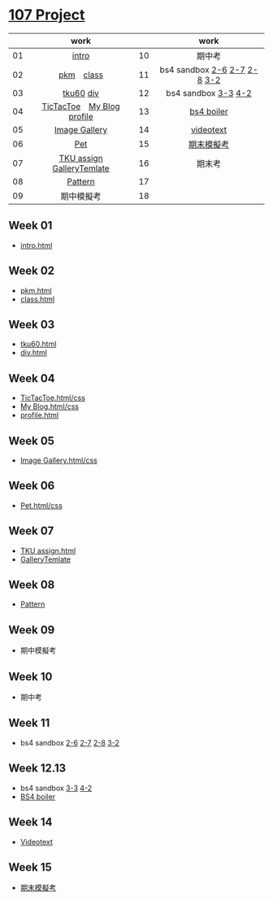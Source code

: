# [107 Project](https://snow1413.github.io/207410381/107project/demo.html)
||work||work|
|:-:|:-:|:-:|:-:|
|01|[intro](https://snow1413.github.io/207410381/Week-01/intro.html)|10|期中考
|02|[pkm](https://snow1413.github.io/207410381/Week-02/pkm.html)　[class](https://snow1413.github.io/207410381/Week-02/class.html)|11|bs4 sandbox [2-6](https://snow1413.github.io/207410381/Week-11/bootstrap_sandbox_starter/2_6_spacing.html) [2-7](https://snow1413.github.io/207410381/Week-11/bootstrap_sandbox_starter/2_7_sizing.html) [2-8](https://snow1413.github.io/207410381/Week-11/bootstrap_sandbox_starter/2_8_breakpoints.html) [3-2](https://snow1413.github.io/207410381/Week-11/bootstrap_sandbox_starter/3_2_buttons.html)
|03|[tku60](https://snow1413.github.io/207410381/Week-03/tku60.html) [div](https://snow1413.github.io/207410381/Week-03/div.html)|12|bs4 sandbox [3-3](https://snow1413.github.io/207410381/Week-11/bootstrap_sandbox_starter/3_3_navbar.html) [4-2](https://snow1413.github.io/207410381/Week-11/bootstrap_sandbox_starter/4_2_grid_system.html)
|04|[TicTacToe](https://snow1413.github.io/207410381/Week-04/ttt.html)　[My Blog](https://snow1413.github.io/207410381/Week-04/blog.html)　[profile](https://snow1413.github.io/207410381/Week-04/profile.html)|13|[bs4 boiler](https://snow1413.github.io/207410381/Week-12.13/bs4boiler/index.html)
|05|[Image Gallery](https://snow1413.github.io/207410381/Week-05/imagegallery.html)|14|[videotext](https://snow1413.github.io/207410381/Week-14/videotext.html)
|06|[Pet](https://snow1413.github.io/207410381/Week-06/Pet/index.html)|15|[期末模擬考](https://snow1413.github.io/207410381/Week-15/final-prep_207410381/p4_207410381.html)
|07|[TKU assign](https://snow1413.github.io/207410381/Week-07/tkuassign.html)　[GalleryTemlate](https://snow1413.github.io/207410381/Week-07/ImageGallery_TA/galleryTemplate.html)|16|期末考
|08|[Pattern](https://snow1413.github.io/207410381/Week-08/index.html)|17|
|09|期中模擬考|18|

## Week 01
* [intro.html](https://snow1413.github.io/207410381/Week-01/intro.html)

## Week 02
* [pkm.html](https://snow1413.github.io/207410381/Week-02/pkm.html)
* [class.html](https://snow1413.github.io/207410381/Week-02/class.html)

## Week 03
* [tku60.html](https://snow1413.github.io/207410381/Week-03/tku60.html)
* [div.html](https://snow1413.github.io/207410381/Week-03/div.html)

## Week 04
* [TicTacToe.html/css](https://snow1413.github.io/207410381/Week-04/ttt.html)
* [My Blog.html/css](https://snow1413.github.io/207410381/Week-04/blog.html)
* [profile.html](https://snow1413.github.io/207410381/Week-04/profile.html)

## Week 05
* [Image Gallery.html/css](https://snow1413.github.io/207410381/Week-05/imagegallery.html)

## Week 06
* [Pet.html/css](https://snow1413.github.io/207410381/Week-06/Pet/index.html)

## Week 07
* [TKU assign.html](https://snow1413.github.io/207410381/Week-07/tkuassign.html)
* [GalleryTemlate](https://snow1413.github.io/207410381/Week-07/ImageGallery_TA/galleryTemplate.html)

## Week 08
* [Pattern](https://snow1413.github.io/207410381/Week-08/index.html)

## Week 09
* 期中模擬考

## Week 10
* 期中考

## Week 11
* bs4 sandbox [2-6](https://snow1413.github.io/207410381/Week-11/bootstrap_sandbox_starter/2_6_spacing.html) [2-7](https://snow1413.github.io/207410381/Week-11/bootstrap_sandbox_starter/2_7_sizing.html) [2-8](https://snow1413.github.io/207410381/Week-11/bootstrap_sandbox_starter/2_8_breakpoints.html) [3-2](https://snow1413.github.io/207410381/Week-11/bootstrap_sandbox_starter/3_2_button.html)

## Week 12.13
* bs4 sandbox [3-3](https://snow1413.github.io/207410381/Week-11/bootstrap_sandbox_starter/3_3_navbar.html) [4-2](https://snow1413.github.io/207410381/Week-11/bootstrap_sandbox_starter/4_2_grid_system.html) 
* [BS4 boiler](https://snow1413.github.io/207410381/Week-12.13/bs4boiler/index.html)

## Week 14
* [Videotext](https://snow1413.github.io/207410381/Week-14/videotext.html)

## Week 15
* [期末模擬考](https://snow1413.github.io/207410381/Week-15/final-prep_207410381/p4_207410381.html)
<!--stackedit_data:
eyJoaXN0b3J5IjpbLTMyMDM5MDU3NSwtMTcxMTYxOTA4NywxOT
EwMzMzMDExLDQ3MjUxNDc0OSwxNjc1ODU3NzIxLDIxOTQwNzYx
MSwxNjIzMjUyNTQ2LC0yMDI4NjQ1Njk2LDM2OTg3MTE4MiwtMT
I3NjU0OTU5NiwxOTA0NjY1Mjc1LDIwNDU2Nzk5MTMsMTkwNDY2
NTI3NV19
-->